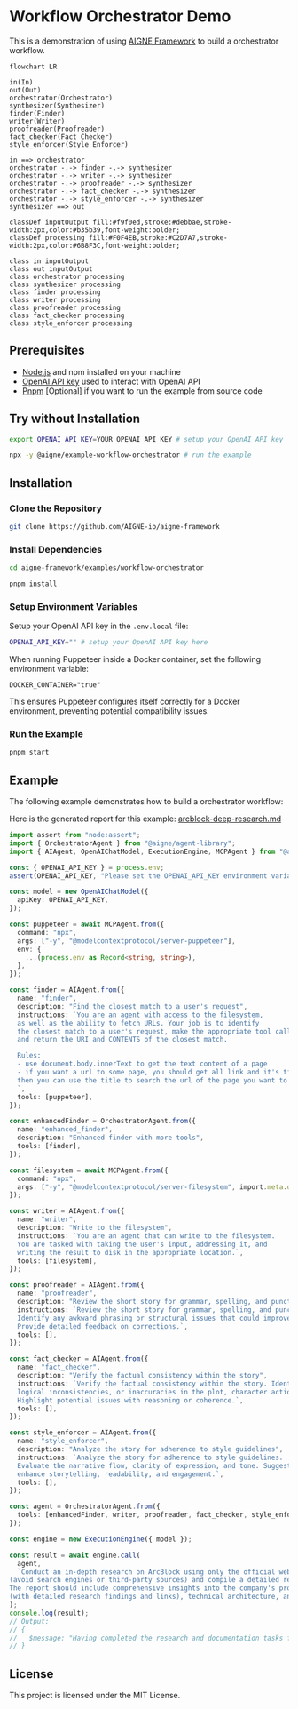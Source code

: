# Workflow Orchestrator Demo

This is a demonstration of using [AIGNE Framework](https://github.com/AIGNE-io/aigne-framework) to build a orchestrator workflow.

```mermaid
flowchart LR

in(In)
out(Out)
orchestrator(Orchestrator)
synthesizer(Synthesizer)
finder(Finder)
writer(Writer)
proofreader(Proofreader)
fact_checker(Fact Checker)
style_enforcer(Style Enforcer)

in ==> orchestrator
orchestrator -.-> finder -.-> synthesizer
orchestrator -.-> writer -.-> synthesizer
orchestrator -.-> proofreader -.-> synthesizer
orchestrator -.-> fact_checker -.-> synthesizer
orchestrator -.-> style_enforcer -.-> synthesizer
synthesizer ==> out

classDef inputOutput fill:#f9f0ed,stroke:#debbae,stroke-width:2px,color:#b35b39,font-weight:bolder;
classDef processing fill:#F0F4EB,stroke:#C2D7A7,stroke-width:2px,color:#6B8F3C,font-weight:bolder;

class in inputOutput
class out inputOutput
class orchestrator processing
class synthesizer processing
class finder processing
class writer processing
class proofreader processing
class fact_checker processing
class style_enforcer processing
```

## Prerequisites

- [Node.js](https://nodejs.org) and npm installed on your machine
- [OpenAI API key](https://platform.openai.com/api-keys) used to interact with OpenAI API
- [Pnpm](https://pnpm.io) [Optional] if you want to run the example from source code

## Try without Installation

```bash
export OPENAI_API_KEY=YOUR_OPENAI_API_KEY # setup your OpenAI API key

npx -y @aigne/example-workflow-orchestrator # run the example
```

## Installation

### Clone the Repository

```bash
git clone https://github.com/AIGNE-io/aigne-framework
```

### Install Dependencies

```bash
cd aigne-framework/examples/workflow-orchestrator

pnpm install
```

### Setup Environment Variables

Setup your OpenAI API key in the `.env.local` file:

```bash
OPENAI_API_KEY="" # setup your OpenAI API key here
```

When running Puppeteer inside a Docker container, set the following environment variable:

```
DOCKER_CONTAINER="true"
```

This ensures Puppeteer configures itself correctly for a Docker environment, preventing potential compatibility issues.

### Run the Example

```bash
pnpm start
```

## Example

The following example demonstrates how to build a orchestrator workflow:

Here is the generated report for this example: [arcblock-deep-research.md](./generated-report-arcblock.md)

```typescript
import assert from "node:assert";
import { OrchestratorAgent } from "@aigne/agent-library";
import { AIAgent, OpenAIChatModel, ExecutionEngine, MCPAgent } from "@aigne/core";

const { OPENAI_API_KEY } = process.env;
assert(OPENAI_API_KEY, "Please set the OPENAI_API_KEY environment variable");

const model = new OpenAIChatModel({
  apiKey: OPENAI_API_KEY,
});

const puppeteer = await MCPAgent.from({
  command: "npx",
  args: ["-y", "@modelcontextprotocol/server-puppeteer"],
  env: {
    ...(process.env as Record<string, string>),
  },
});

const finder = AIAgent.from({
  name: "finder",
  description: "Find the closest match to a user's request",
  instructions: `You are an agent with access to the filesystem,
  as well as the ability to fetch URLs. Your job is to identify
  the closest match to a user's request, make the appropriate tool calls,
  and return the URI and CONTENTS of the closest match.

  Rules:
  - use document.body.innerText to get the text content of a page
  - if you want a url to some page, you should get all link and it's title of current(home) page,
  then you can use the title to search the url of the page you want to visit.
  `,
  tools: [puppeteer],
});

const enhancedFinder = OrchestratorAgent.from({
  name: "enhanced_finder",
  description: "Enhanced finder with more tools",
  tools: [finder],
});

const filesystem = await MCPAgent.from({
  command: "npx",
  args: ["-y", "@modelcontextprotocol/server-filesystem", import.meta.dir],
});

const writer = AIAgent.from({
  name: "writer",
  description: "Write to the filesystem",
  instructions: `You are an agent that can write to the filesystem.
  You are tasked with taking the user's input, addressing it, and
  writing the result to disk in the appropriate location.`,
  tools: [filesystem],
});

const proofreader = AIAgent.from({
  name: "proofreader",
  description: "Review the short story for grammar, spelling, and punctuation errors",
  instructions: `Review the short story for grammar, spelling, and punctuation errors.
  Identify any awkward phrasing or structural issues that could improve clarity.
  Provide detailed feedback on corrections.`,
  tools: [],
});

const fact_checker = AIAgent.from({
  name: "fact_checker",
  description: "Verify the factual consistency within the story",
  instructions: `Verify the factual consistency within the story. Identify any contradictions,
  logical inconsistencies, or inaccuracies in the plot, character actions, or setting.
  Highlight potential issues with reasoning or coherence.`,
  tools: [],
});

const style_enforcer = AIAgent.from({
  name: "style_enforcer",
  description: "Analyze the story for adherence to style guidelines",
  instructions: `Analyze the story for adherence to style guidelines.
  Evaluate the narrative flow, clarity of expression, and tone. Suggest improvements to
  enhance storytelling, readability, and engagement.`,
  tools: [],
});

const agent = OrchestratorAgent.from({
  tools: [enhancedFinder, writer, proofreader, fact_checker, style_enforcer],
});

const engine = new ExecutionEngine({ model });

const result = await engine.call(
  agent,
  `Conduct an in-depth research on ArcBlock using only the official website\
(avoid search engines or third-party sources) and compile a detailed report saved as arcblock.md. \
The report should include comprehensive insights into the company's products \
(with detailed research findings and links), technical architecture, and future plans.`,
);
console.log(result);
// Output:
// {
//   $message: "Having completed the research and documentation tasks focused on ArcBlock, the final deliverable, a comprehensive report titled \"arcblock.md,\" has been created. ...",
// }
```

## License

This project is licensed under the MIT License.
